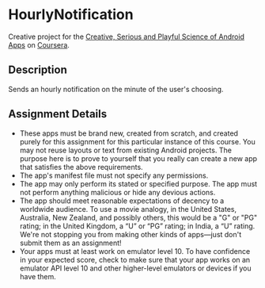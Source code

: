 # HourlyNotification

Creative project for the [Creative, Serious and Playful Science of Android Apps](https://www.coursera.org/course/androidapps101/) on [Coursera](https://www.coursera.org).

## Description
Sends an hourly notification on the minute of the user's choosing.

## Assignment Details
* These apps must be brand new, created from scratch, and created purely for this assignment for this particular instance of this course. You may not reuse layouts or text from existing Android projects. The purpose here is to prove to yourself that you really can create a new app that satisfies the above requirements.
* The app's manifest file must not specify any permissions.
* The app may only perform its stated or specified purpose. The app must not perform anything malicious or hide any devious actions.
* The app should meet reasonable expectations of decency to a worldwide audience. To use a movie analogy, in the United States, Australia, New Zealand, and possibly others, this would be a "G" or "PG" rating; in the United Kingdom, a “U” or “PG” rating; in India, a “U” rating. We're not stopping you from making other kinds of apps—just don't submit them as an assignment!
* Your apps must at least work on emulator level 10. To have confidence in your expected score, check to make sure that your app works on an emulator API level 10 and other higher-level emulators or devices if you have them.
